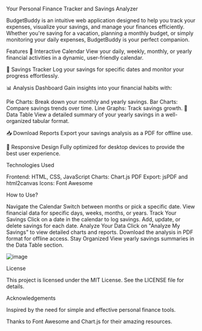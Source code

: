Your Personal Finance Tracker and Savings Analyzer

BudgetBuddy is an intuitive web application designed to help you track your expenses, visualize your savings, and manage your finances efficiently. Whether you're saving for a vacation, planning a monthly budget, or simply monitoring your daily expenses, BudgetBuddy is your perfect companion.

Features
📅 Interactive Calendar
View your daily, weekly, monthly, or yearly financial activities in a dynamic, user-friendly calendar.

💾 Savings Tracker
Log your savings for specific dates and monitor your progress effortlessly.

📊 Analysis Dashboard
Gain insights into your financial habits with:

Pie Charts: Break down your monthly and yearly savings.
Bar Charts: Compare savings trends over time.
Line Graphs: Track savings growth.
📂 Data Table
View a detailed summary of your yearly savings in a well-organized tabular format.

📥 Download Reports
Export your savings analysis as a PDF for offline use.

🌟 Responsive Design
Fully optimized for desktop devices to provide the best user experience.

Technologies Used

Frontend: HTML, CSS, JavaScript
Charts: Chart.js
PDF Export: jsPDF and html2canvas
Icons: Font Awesome

How to Use?

Navigate the Calendar
Switch between months or pick a specific date.
View financial data for specific days, weeks, months, or years.
Track Your Savings
Click on a date in the calendar to log savings.
Add, update, or delete savings for each date.
Analyze Your Data
Click on "Analyze My Savings" to view detailed charts and reports.
Download the analysis in PDF format for offline access.
Stay Organized
View yearly savings summaries in the Data Table section.

![image](https://github.com/user-attachments/assets/33e6f746-f68a-4d53-a7b1-9dfe3b7fa442)

License

This project is licensed under the MIT License. See the LICENSE file for details.

Acknowledgements

Inspired by the need for simple and effective personal finance tools.

Thanks to Font Awesome and Chart.js for their amazing resources.
